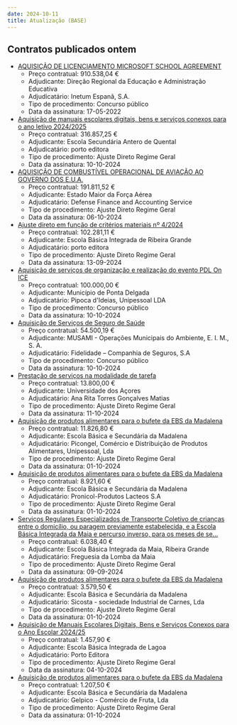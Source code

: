 ```yaml
---
date: 2024-10-11
title: Atualização (BASE)
---
```

## Contratos publicados ontem

* [AQUISIÇÃO DE LICENCIAMENTO MICROSOFT SCHOOL AGREEMENT](https://www.base.gov.pt/Base4/pt/detalhe/?type=contratos&id=10966795)
  * Preço contratual: 910.538,04 €
  * Adjudicante: Direção Regional da Educação e Administração Educativa
  * Adjudicatário: Inetum Espanã, S.A.
  * Tipo de procedimento: Concurso público
  * Data da assinatura: 17-05-2022
* [Aquisição de manuais escolares digitais, bens e serviços conexos para o ano letivo 2024/2025](https://www.base.gov.pt/Base4/pt/detalhe/?type=contratos&id=10964783)
  * Preço contratual: 316.857,25 €
  * Adjudicante: Escola Secundária Antero de Quental
  * Adjudicatário: porto editora
  * Tipo de procedimento: Ajuste Direto Regime Geral
  * Data da assinatura: 10-10-2024
* [AQUISIÇÃO DE COMBUSTÍVEL OPERACIONAL DE AVIAÇÃO AO GOVERNO DOS E.U.A.](https://www.base.gov.pt/Base4/pt/detalhe/?type=contratos&id=10964384)
  * Preço contratual: 191.811,52 €
  * Adjudicante: Estado Maior da Força Aérea
  * Adjudicatário: Defense Finance and Accounting Service
  * Tipo de procedimento: Ajuste Direto Regime Geral
  * Data da assinatura: 06-10-2024
* [Ajuste direto em função de critérios materiais nº 4/2024](https://www.base.gov.pt/Base4/pt/detalhe/?type=contratos&id=10964201)
  * Preço contratual: 102.281,11 €
  * Adjudicante: Escola Básica Integrada de Ribeira Grande
  * Adjudicatário: porto editora
  * Tipo de procedimento: Ajuste Direto Regime Geral
  * Data da assinatura: 13-09-2024
* [Aquisição de serviços de organização e realização do evento PDL On ICE](https://www.base.gov.pt/Base4/pt/detalhe/?type=contratos&id=10963905)
  * Preço contratual: 100.000,00 €
  * Adjudicante: Município de Ponta Delgada
  * Adjudicatário: Pipoca d'Ideias, Unipessoal LDA
  * Tipo de procedimento: Concurso público
  * Data da assinatura: 10-10-2024
* [Aquisição de Serviços de Seguro de Saúde](https://www.base.gov.pt/Base4/pt/detalhe/?type=contratos&id=10964326)
  * Preço contratual: 54.500,19 €
  * Adjudicante: MUSAMI - Operações Municipais do Ambiente, E. I. M., S. A.
  * Adjudicatário: Fidelidade – Companhia de Seguros, S.A
  * Tipo de procedimento: Concurso público
  * Data da assinatura: 10-10-2024
* [Prestação de serviços na modalidade de tarefa](https://www.base.gov.pt/Base4/pt/detalhe/?type=contratos&id=10966866)
  * Preço contratual: 13.800,00 €
  * Adjudicante: Universidade dos Açores
  * Adjudicatário: Ana Rita Torres Gonçalves Matias
  * Tipo de procedimento: Ajuste Direto Regime Geral
  * Data da assinatura: 11-10-2024
* [Aquisição de produtos alimentares para o bufete da EBS da Madalena](https://www.base.gov.pt/Base4/pt/detalhe/?type=contratos&id=10964523)
  * Preço contratual: 11.826,80 €
  * Adjudicante: Escola Básica e Secundária da Madalena
  * Adjudicatário: Picongel, Comércio e Distribuição de Produtos Alimentares, Unipessoal, Lda
  * Tipo de procedimento: Ajuste Direto Regime Geral
  * Data da assinatura: 01-10-2024
* [Aquisição de produtos alimentares para o bufete da EBS da Madalena](https://www.base.gov.pt/Base4/pt/detalhe/?type=contratos&id=10964458)
  * Preço contratual: 8.921,60 €
  * Adjudicante: Escola Básica e Secundária da Madalena
  * Adjudicatário: Pronicol-Produtos Lacteos S.A
  * Tipo de procedimento: Ajuste Direto Regime Geral
  * Data da assinatura: 01-10-2024
* [Serviços Regulares Especializados de Transporte Coletivo de crianças entre o domicílio, ou paragem previamente estabelecida, e a Escola Básica Integrada da Maia e percurso inverso, para os meses de se...](https://www.base.gov.pt/Base4/pt/detalhe/?type=contratos&id=10965106)
  * Preço contratual: 6.038,40 €
  * Adjudicante: Escola Básica Integrada da Maia, Ribeira Grande
  * Adjudicatário: Freguesia da Lomba da Maia
  * Tipo de procedimento: Ajuste Direto Regime Geral
  * Data da assinatura: 09-09-2024
* [Aquisição de produtos alimentares para o bufete da EBS da Madalena](https://www.base.gov.pt/Base4/pt/detalhe/?type=contratos&id=10964957)
  * Preço contratual: 3.579,50 €
  * Adjudicante: Escola Básica e Secundária da Madalena
  * Adjudicatário: Sicosta - sociedade Industrial de Carnes, Lda
  * Tipo de procedimento: Ajuste Direto Regime Geral
  * Data da assinatura: 01-10-2024
* [Aquisição de Manuais Escolares Digitais, Bens e Serviços Conexos para o Ano Escolar 2024/25](https://www.base.gov.pt/Base4/pt/detalhe/?type=contratos&id=10964083)
  * Preço contratual: 1.457,90 €
  * Adjudicante: Escola Básica Integrada de Lagoa
  * Adjudicatário: Porto Editora
  * Tipo de procedimento: Ajuste Direto Regime Geral
  * Data da assinatura: 04-10-2024
* [Aquisição de produtos alimentares para o bufete da EBS da Madalena](https://www.base.gov.pt/Base4/pt/detalhe/?type=contratos&id=10966662)
  * Preço contratual: 1.207,50 €
  * Adjudicante: Escola Básica e Secundária da Madalena
  * Adjudicatário: Gelpico - Comércio de Fruta, Lda
  * Tipo de procedimento: Ajuste Direto Regime Geral
  * Data da assinatura: 01-10-2024

